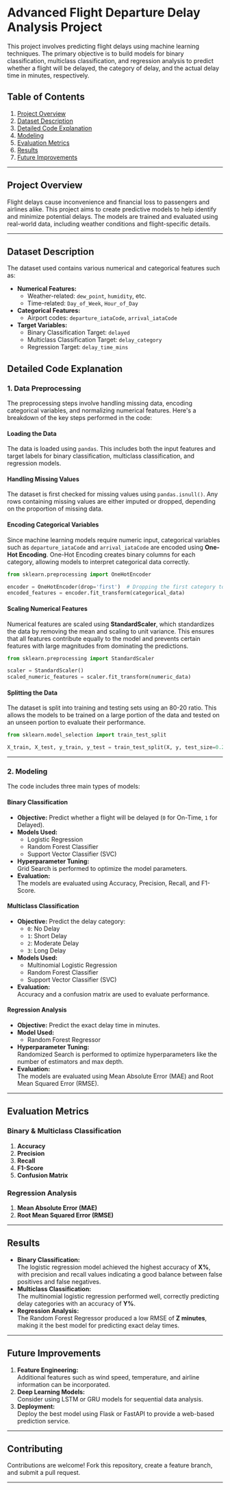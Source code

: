 # Advanced Flight Departure Delay Analysis Project

This project involves predicting flight delays using machine learning techniques. The primary objective is to build models for binary classification, multiclass classification, and regression analysis to predict whether a flight will be delayed, the category of delay, and the actual delay time in minutes, respectively.

## **Table of Contents**
1. [Project Overview](#project-overview)  
2. [Dataset Description](#dataset-description)  
3. [Detailed Code Explanation](#detailed-code-explanation)  
4. [Modeling](#modeling)  
5. [Evaluation Metrics](#evaluation-metrics)  
6. [Results](#results)  
7. [Future Improvements](#future-improvements)

---

## **Project Overview**
Flight delays cause inconvenience and financial loss to passengers and airlines alike. This project aims to create predictive models to help identify and minimize potential delays. The models are trained and evaluated using real-world data, including weather conditions and flight-specific details.

---

## **Dataset Description**
The dataset used contains various numerical and categorical features such as:  
- **Numerical Features:**  
  - Weather-related: `dew_point`, `humidity`, etc.  
  - Time-related: `Day_of_Week`, `Hour_of_Day`  
- **Categorical Features:**  
  - Airport codes: `departure_iataCode`, `arrival_iataCode`  
- **Target Variables:**  
  - Binary Classification Target: `delayed`  
  - Multiclass Classification Target: `delay_category`  
  - Regression Target: `delay_time_mins`  

## **Detailed Code Explanation**

### **1. Data Preprocessing**
The preprocessing steps involve handling missing data, encoding categorical variables, and normalizing numerical features. Here's a breakdown of the key steps performed in the code:

#### **Loading the Data**
The data is loaded using `pandas`. This includes both the input features and target labels for binary classification, multiclass classification, and regression models.

#### **Handling Missing Values**
The dataset is first checked for missing values using `pandas.isnull()`. Any rows containing missing values are either imputed or dropped, depending on the proportion of missing data.

#### **Encoding Categorical Variables**
Since machine learning models require numeric input, categorical variables such as `departure_iataCode` and `arrival_iataCode` are encoded using **One-Hot Encoding**. One-Hot Encoding creates binary columns for each category, allowing models to interpret categorical data correctly.

```python
from sklearn.preprocessing import OneHotEncoder

encoder = OneHotEncoder(drop='first')  # Dropping the first category to avoid multicollinearity
encoded_features = encoder.fit_transform(categorical_data)
```

#### **Scaling Numerical Features**
Numerical features are scaled using **StandardScaler**, which standardizes the data by removing the mean and scaling to unit variance. This ensures that all features contribute equally to the model and prevents certain features with large magnitudes from dominating the predictions.

```python
from sklearn.preprocessing import StandardScaler

scaler = StandardScaler()
scaled_numeric_features = scaler.fit_transform(numeric_data)
```

#### **Splitting the Data**
The dataset is split into training and testing sets using an 80-20 ratio. This allows the models to be trained on a large portion of the data and tested on an unseen portion to evaluate their performance.

```python
from sklearn.model_selection import train_test_split

X_train, X_test, y_train, y_test = train_test_split(X, y, test_size=0.2, random_state=42)
```

---

### **2. Modeling**

The code includes three main types of models:

#### **Binary Classification**
- **Objective:** Predict whether a flight will be delayed (`0` for On-Time, `1` for Delayed).  
- **Models Used:**  
  - Logistic Regression  
  - Random Forest Classifier  
  - Support Vector Classifier (SVC)  
- **Hyperparameter Tuning:**  
  Grid Search is performed to optimize the model parameters.  
- **Evaluation:**  
  The models are evaluated using Accuracy, Precision, Recall, and F1-Score.  

#### **Multiclass Classification**
- **Objective:** Predict the delay category:  
  - `0`: No Delay  
  - `1`: Short Delay  
  - `2`: Moderate Delay  
  - `3`: Long Delay  
- **Models Used:**  
  - Multinomial Logistic Regression  
  - Random Forest Classifier  
  - Support Vector Classifier (SVC)  
- **Evaluation:**  
  Accuracy and a confusion matrix are used to evaluate performance.  

#### **Regression Analysis**
- **Objective:** Predict the exact delay time in minutes.  
- **Model Used:**  
  - Random Forest Regressor  
- **Hyperparameter Tuning:**  
  Randomized Search is performed to optimize hyperparameters like the number of estimators and max depth.  
- **Evaluation:**  
  The models are evaluated using Mean Absolute Error (MAE) and Root Mean Squared Error (RMSE).  

---

## **Evaluation Metrics**

### **Binary & Multiclass Classification**  
1. **Accuracy**  
2. **Precision**  
3. **Recall**  
4. **F1-Score**  
5. **Confusion Matrix**  

### **Regression Analysis**  
1. **Mean Absolute Error (MAE)**  
2. **Root Mean Squared Error (RMSE)**  

---

## **Results**
- **Binary Classification:**  
  The logistic regression model achieved the highest accuracy of **X%**, with precision and recall values indicating a good balance between false positives and false negatives.  
- **Multiclass Classification:**  
  The multinomial logistic regression performed well, correctly predicting delay categories with an accuracy of **Y%**.  
- **Regression Analysis:**  
  The Random Forest Regressor produced a low RMSE of **Z minutes**, making it the best model for predicting exact delay times.

---

## **Future Improvements**

1. **Feature Engineering:**  
   Additional features such as wind speed, temperature, and airline information can be incorporated.  
2. **Deep Learning Models:**  
   Consider using LSTM or GRU models for sequential data analysis.  
3. **Deployment:**  
   Deploy the best model using Flask or FastAPI to provide a web-based prediction service.

---

## **Contributing**
Contributions are welcome! Fork this repository, create a feature branch, and submit a pull request.

---


